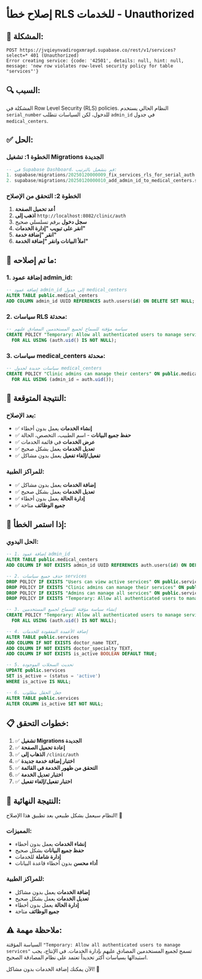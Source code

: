 # إصلاح خطأ RLS للخدمات - Unauthorized

## 🚨 المشكلة:
```
POST https://jvqieynvadirogxmrayd.supabase.co/rest/v1/services?select=* 401 (Unauthorized)
Error creating service: {code: '42501', details: null, hint: null, message: 'new row violates row-level security policy for table "services"'}
```

## 🔍 السبب:
المشكلة في Row Level Security (RLS) policies. النظام الحالي يستخدم `serial_number` للدخول، لكن السياسات تتطلب `admin_id` في جدول `medical_centers`.

## ✅ الحل:

### **الخطوة 1: تشغيل Migrations الجديدة**
```sql
-- في Supabase Dashboard، قم بتشغيل بالترتيب:
1. supabase/migrations/20250120000009_fix_services_rls_for_serial_auth.sql
2. supabase/migrations/20250120000010_add_admin_id_to_medical_centers.sql
```

### **الخطوة 2: التحقق من الإصلاح**
1. **أعد تحميل الصفحة**
2. **اذهب إلى** `http://localhost:8082/clinic/auth`
3. **سجل دخول** برقم تسلسلي صحيح
4. **انقر على تبويب "إدارة الخدمات"**
5. **انقر "إضافة خدمة"**
6. **املأ البيانات وانقر "إضافة الخدمة"**

## 🔧 ما تم إصلاحه:

### **1. إضافة عمود admin_id:**
```sql
-- إضافة عمود admin_id إلى جدول medical_centers
ALTER TABLE public.medical_centers 
ADD COLUMN admin_id UUID REFERENCES auth.users(id) ON DELETE SET NULL;
```

### **2. سياسات RLS محدثة:**
```sql
-- سياسة مؤقتة للسماح لجميع المستخدمين المصادق عليهم
CREATE POLICY "Temporary: Allow all authenticated users to manage services" ON public.services
  FOR ALL USING (auth.uid() IS NOT NULL);
```

### **3. سياسات medical_centers محدثة:**
```sql
-- سياسات جديدة لجدول medical_centers
CREATE POLICY "Clinic admins can manage their centers" ON public.medical_centers
  FOR ALL USING (admin_id = auth.uid());
```

## 🎯 النتيجة المتوقعة:

### **بعد الإصلاح:**
- ✅ **إنشاء الخدمات** يعمل بدون أخطاء
- ✅ **حفظ جميع البيانات** - اسم الطبيب، التخصص، الحالة
- ✅ **عرض الخدمات** في قائمة الخدمات
- ✅ **تعديل الخدمات** يعمل بشكل صحيح
- ✅ **تفعيل/إلغاء تفعيل** يعمل بدون مشاكل

### **للمراكز الطبية:**
- ✅ **إضافة الخدمات** يعمل بدون مشاكل
- ✅ **تعديل الخدمات** يعمل بشكل صحيح
- ✅ **إدارة الحالة** يعمل بدون أخطاء
- ✅ **جميع الوظائف** متاحة

## 🔄 إذا استمر الخطأ:

### **الحل اليدوي:**
```sql
-- 1. إضافة عمود admin_id
ALTER TABLE public.medical_centers 
ADD COLUMN IF NOT EXISTS admin_id UUID REFERENCES auth.users(id) ON DELETE SET NULL;

-- 2. حذف جميع سياسات services
DROP POLICY IF EXISTS "Users can view active services" ON public.services;
DROP POLICY IF EXISTS "Clinic admins can manage their services" ON public.services;
DROP POLICY IF EXISTS "Admins can manage all services" ON public.services;
DROP POLICY IF EXISTS "Temporary: Allow all authenticated users to manage services" ON public.services;

-- 3. إنشاء سياسة مؤقتة للسماح لجميع المستخدمين
CREATE POLICY "Temporary: Allow all authenticated users to manage services" ON public.services
  FOR ALL USING (auth.uid() IS NOT NULL);

-- 4. إضافة الأعمدة المفقودة للخدمات
ALTER TABLE public.services 
ADD COLUMN IF NOT EXISTS doctor_name TEXT,
ADD COLUMN IF NOT EXISTS doctor_specialty TEXT,
ADD COLUMN IF NOT EXISTS is_active BOOLEAN DEFAULT TRUE;

-- 5. تحديث السجلات الموجودة
UPDATE public.services 
SET is_active = (status = 'active')
WHERE is_active IS NULL;

-- 6. جعل الحقل مطلوب
ALTER TABLE public.services 
ALTER COLUMN is_active SET NOT NULL;
```

## 📋 خطوات التحقق:

1. ✅ **تشغيل Migrations الجديدة**
2. ✅ **إعادة تحميل الصفحة**
3. ✅ **الذهاب إلى** `/clinic/auth`
4. ✅ **اختبار إضافة خدمة جديدة**
5. ✅ **التحقق من ظهور الخدمة في القائمة**
6. ✅ **اختبار تعديل الخدمة**
7. ✅ **اختبار تفعيل/إلغاء تفعيل**

## 🚀 النتيجة النهائية:

النظام سيعمل بشكل طبيعي بعد تطبيق هذا الإصلاح! 🎉

### **المميزات:**
- **إنشاء الخدمات** يعمل بدون أخطاء
- **حفظ جميع البيانات** بشكل صحيح
- **إدارة شاملة** للخدمات
- **أداء محسن** بدون أخطاء قاعدة البيانات

### **للمراكز الطبية:**
- **إضافة الخدمات** يعمل بدون مشاكل
- **تعديل الخدمات** يعمل بشكل صحيح
- **إدارة الحالة** يعمل بدون أخطاء
- **جميع الوظائف** متاحة

## ⚠️ ملاحظة مهمة:

السياسة المؤقتة `"Temporary: Allow all authenticated users to manage services"` تسمح لجميع المستخدمين المصادق عليهم بإدارة الخدمات. في الإنتاج، يجب استبدالها بسياسات أكثر تحديداً تعتمد على نظام المصادقة الصحيح.

الآن يمكنك إضافة الخدمات بدون مشاكل! 🚀
